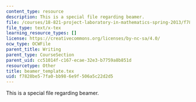```yaml
---
content_type: resource
description: This is a special file regarding beamer.
file: /courses/18-821-project-laboratory-in-mathematics-spring-2013/f7828be57fa0bb986e9f506a5c22d2d5_beamer_template.tex
file_type: text/x-tex
learning_resource_types: []
license: https://creativecommons.org/licenses/by-nc-sa/4.0/
ocw_type: OCWFile
parent_title: Writing
parent_type: CourseSection
parent_uid: cc51014f-c167-ecae-32e3-b7759a8b851d
resourcetype: Other
title: beamer_template.tex
uid: f7828be5-7fa0-bb98-6e9f-506a5c22d2d5
---
```

This is a special file regarding beamer.